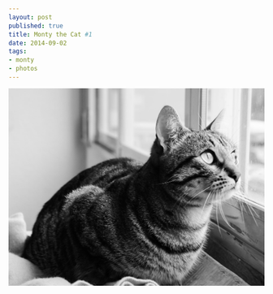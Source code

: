 ```yaml
---
layout: post
published: true
title: Monty the Cat #1
date: 2014-09-02
tags:
- monty
- photos
---
```

<img class="center-block img-fluid lazyload" src="/assets/140902/montythecat.jpg" alt="Monty the Cat #1" alt="Monty" />
